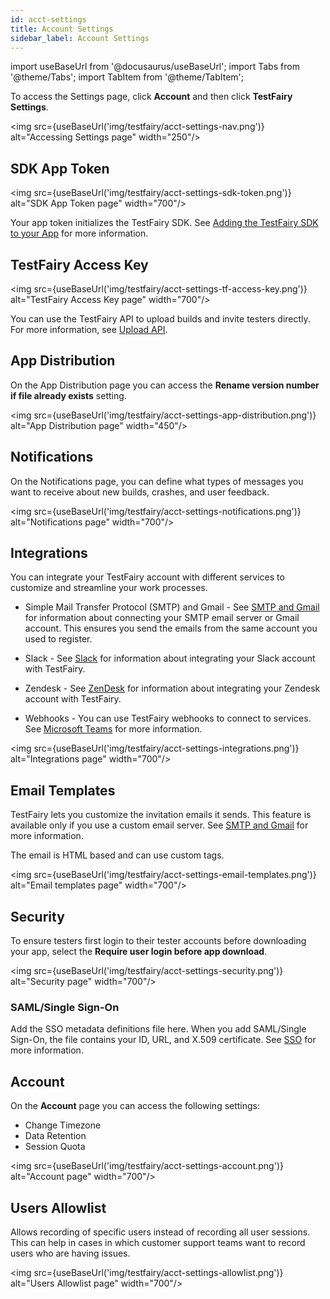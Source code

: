 ```yaml
---
id: acct-settings
title: Account Settings
sidebar_label: Account Settings
---
```


import useBaseUrl from '@docusaurus/useBaseUrl';
import Tabs from '@theme/Tabs';
import TabItem from '@theme/TabItem';

To access the Settings page, click **Account** and then click **TestFairy Settings**.

<img src={useBaseUrl('img/testfairy/acct-settings-nav.png')} alt="Accessing Settings page" width="250"/>

## SDK App Token

<img src={useBaseUrl('img/testfairy/acct-settings-sdk-token.png')} alt="SDK App Token page" width="700"/>

Your app token initializes the TestFairy SDK. See [Adding the TestFairy SDK to your App](/testfairy/sdk/adding-tf-sdk) for more information.

## TestFairy Access Key

<img src={useBaseUrl('img/testfairy/acct-settings-tf-access-key.png')} alt="TestFairy Access Key page" width="700"/>

You can use the TestFairy API to upload builds and invite testers directly. For more information, see [Upload API](/testfairy/api-reference/upload-api).

## App Distribution

On the App Distribution page you can access the **Rename version number if file already exists** setting.

<img src={useBaseUrl('img/testfairy/acct-settings-app-distribution.png')} alt="App Distribution page" width="450"/>

## Notifications

On the Notifications page, you can define what types of messages you want to receive about new builds, crashes, and user feedback.

<img src={useBaseUrl('img/testfairy/acct-settings-notifications.png')} alt="Notifications page" width="700"/>

## Integrations

You can integrate your TestFairy account with different services to customize and streamline your work processes.

- Simple Mail Transfer Protocol (SMTP) and Gmail - See [SMTP and Gmail](/testfairy/integrations/smtp-gmail) for information about connecting your SMTP email server or Gmail account. This ensures you send the emails from the same account you used to register.

- Slack - See [Slack](/testfairy/integrations/slack) for information about integrating your Slack account with TestFairy.

- Zendesk - See [ZenDesk](/testfairy/integrations/zendesk) for information about integrating your Zendesk account with TestFairy.

- Webhooks - You can use TestFairy webhooks to connect to services. See [Microsoft Teams](/testfairy/integrations/ms-teams) for more information.

<img src={useBaseUrl('img/testfairy/acct-settings-integrations.png')} alt="Integrations page" width="700"/>

## Email Templates

TestFairy lets you customize the invitation emails it sends. This feature is available only if you use a custom email server. See [SMTP and Gmail](/testfairy/integrations/smtp-gmail) for more information.

The email is HTML based and can use custom tags.

<img src={useBaseUrl('img/testfairy/acct-settings-email-templates.png')} alt="Email templates page" width="700"/>

## Security

To ensure testers first login to their tester accounts before downloading your app, select the **Require user login before app download**.

<img src={useBaseUrl('img/testfairy/acct-settings-security.png')} alt="Security page" width="700"/>

### SAML/Single Sign-On

Add the SSO metadata definitions file here. When you add SAML/Single Sign-On, the file contains your ID, URL, and X.509 certificate. See [SSO](/testfairy/security/sso/sso-intro) for more information.

## Account

On the **Account** page you can access the following settings:

- Change Timezone
- Data Retention
- Session Quota

<img src={useBaseUrl('img/testfairy/acct-settings-account.png')} alt="Account page" width="700"/>

## Users Allowlist

Allows recording of specific users instead of recording all user sessions. This can help in cases in which customer support teams want to record users who are having issues.

<img src={useBaseUrl('img/testfairy/acct-settings-allowlist.png')} alt="Users Allowlist page" width="700"/>
